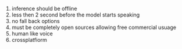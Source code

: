 1. inference should be offline 
2. less then 2 second before the model starts speaking 
3. no fall back options 
4. must be completely open sources allowing free commercial usuage 
5. human like voice 
6. crossplatfiorm